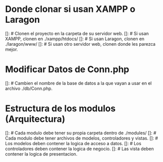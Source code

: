 # Donde clonar si usan XAMPP o Laragon
[]: # Clonen el proyecto en la carpeta de su servidor web.
[]: # Si usan XAMPP, clonen en ./xampp/htdocs/
[]: # Si usan Laragon, clonen en ./laragon/www/
[]: # Si usan otro servidor web, clonen donde les parezca mejor.


# Modificar Datos de Conn.php
[]: # Cambien el nombre de la base de datos a la que vayan a usar en el archivo ./db/Conn.php.

# Estructura de los modulos (Arquitectura)
[]: # Cada modulo debe tener su propia carpeta dentro de ./modules/
[]: # Cada modulo debe tener archivos de modelos, controladores y vistas.
[]: # Los modelos deben contener la logica de acceso a datos.
[]: # Los controladores deben contener la logica de negocio.
[]: # Las vista deben contener la logica de presentacion.


